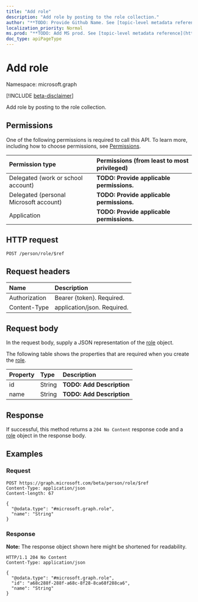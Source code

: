 ```yaml
---
title: "Add role"
description: "Add role by posting to the role collection."
author: "**TODO: Provide Github Name. See [topic-level metadata reference](https://msgo.azurewebsites.net/add/document/guidelines/metadata.html#topic-level-metadata)**"
localization_priority: Normal
ms.prod: "**TODO: Add MS prod. See [topic-level metadata reference](https://msgo.azurewebsites.net/add/document/guidelines/metadata.html#topic-level-metadata)**"
doc_type: apiPageType
---
```


# Add role
Namespace: microsoft.graph

[!INCLUDE [beta-disclaimer](../../includes/beta-disclaimer.md)]

Add role by posting to the role collection.

## Permissions
One of the following permissions is required to call this API. To learn more, including how to choose permissions, see [Permissions](/graph/permissions-reference).

|Permission type|Permissions (from least to most privileged)|
|:---|:---|
|Delegated (work or school account)|**TODO: Provide applicable permissions.**|
|Delegated (personal Microsoft account)|**TODO: Provide applicable permissions.**|
|Application|**TODO: Provide applicable permissions.**|

## HTTP request

<!-- {
  "blockType": "ignored"
}
-->
``` http
POST /person/role/$ref
```

## Request headers
|Name|Description|
|:---|:---|
|Authorization|Bearer {token}. Required.|
|Content-Type|application/json. Required.|

## Request body
In the request body, supply a JSON representation of the [role](../resources/role.md) object.

The following table shows the properties that are required when you create the [role](../resources/role.md).

|Property|Type|Description|
|:---|:---|:---|
|id|String|**TODO: Add Description**|
|name|String|**TODO: Add Description**|



## Response

If successful, this method returns a `204 No Content` response code and a [role](../resources/role.md) object in the response body.

## Examples

### Request
<!-- {
  "blockType": "request",
  "name": "create_role_from_"
}
-->
``` http
POST https://graph.microsoft.com/beta/person/role/$ref
Content-Type: application/json
Content-length: 67

{
  "@odata.type": "#microsoft.graph.role",
  "name": "String"
}
```


### Response
**Note:** The response object shown here might be shortened for readability.
<!-- {
  "blockType": "response",
  "truncated": true,
  "@odata.type": "microsoft.graph.role"
}
-->
``` http
HTTP/1.1 204 No Content
Content-Type: application/json

{
  "@odata.type": "#microsoft.graph.role",
  "id": "a68c288f-288f-a68c-8f28-8ca68f288ca6",
  "name": "String"
}
```

